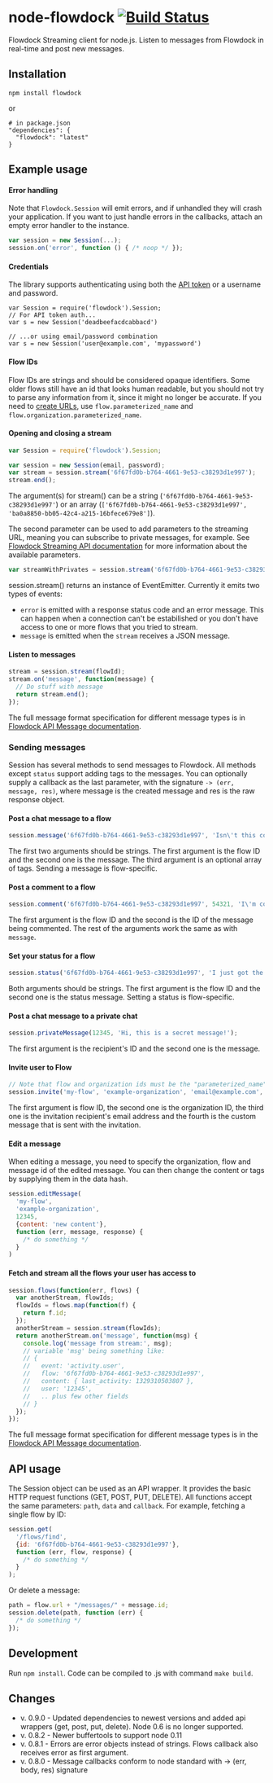 # node-flowdock [![Build Status](https://secure.travis-ci.org/flowdock/node-flowdock.png?branch=master)](http://travis-ci.org/flowdock/node-flowdock)

Flowdock Streaming client for node.js. Listen to messages from Flowdock in real-time and post new messages.

## Installation

    npm install flowdock
or

    # in package.json
    "dependencies": {
      "flowdock": "latest"
    }

## Example usage

#### Error handling

Note that `Flowdock.Session` will emit errors, and if unhandled they will crash your application. If you want to just handle errors in the callbacks, attach an empty error handler to the instance.

```javascript
var session = new Session(...);
session.on('error', function () { /* noop */ });
```

#### Credentials

The library supports authenticating using both the [API token](http://www.flowdock.com/account/tokens) or a username and password.

```
var Session = require('flowdock').Session;
// For API token auth...
var s = new Session('deadbeefacdcabbacd')

// ...or using email/password combination
var s = new Session('user@example.com', 'mypassword')
```

#### Flow IDs

Flow IDs are strings and should be considered opaque identifiers. Some older flows still have an id that looks human readable, but you should not try to parse any information from it, since it might no longer be accurate. If you need to [create URLs](https://flowdock.com/api/rest#/url-breakdown), use `flow.parameterized_name` and `flow.organization.parameterized_name`.

#### Opening and closing a stream
```javascript
var Session = require('flowdock').Session;

var session = new Session(email, password);
var stream = session.stream('6f67fd0b-b764-4661-9e53-c38293d1e997');
stream.end();
```
The argument(s) for stream() can be a string (`'6f67fd0b-b764-4661-9e53-c38293d1e997'`) or an array (`['6f67fd0b-b764-4661-9e53-c38293d1e997', 'ba0a8850-bb05-42c4-a215-16bfece679e8']`).

The second parameter can be used to add parameters to the streaming URL, meaning you can subscribe to private messages, for example. See [Flowdock Streaming API documentation](https://www.flowdock.com/api/streaming) for more information about the available parameters.

```javascript
var streamWithPrivates = session.stream('6f67fd0b-b764-4661-9e53-c38293d1e997', {user: 1, active: 'idle'});
```

session.stream() returns an instance of EventEmitter. Currently it emits two types of events:

* `error` is emitted with a response status code and an error message. This can happen when a connection can't be estabilished or you don't have access to one or more flows that you tried to stream.
* `message` is emitted when the `stream` receives a JSON message.

#### Listen to messages
```javascript
stream = session.stream(flowId);
stream.on('message', function(message) {
  // Do stuff with message
  return stream.end();
});
```
The full message format specification for different message types is in [Flowdock API Message documentation](https://www.flowdock.com/api/messages).

### Sending messages

Session has several methods to send messages to Flowdock. All methods except `status` support adding tags to the messages. You can optionally supply a callback as the last parameter, with the signature `-> (err, message, res)`, where message is the created message and res is the raw response object.

#### Post a chat message to a flow
```javascript
session.message('6f67fd0b-b764-4661-9e53-c38293d1e997', 'Isn\'t this cool?', ['tag1', 'tag2']);
```
The first two arguments should be strings. The first argument is the flow ID and the second one is the message. The third argument is an optional array of tags. Sending a message is flow-specific.

#### Post a comment to a flow
```javascript
session.comment('6f67fd0b-b764-4661-9e53-c38293d1e997', 54321, 'I\'m commenting through the api!', ['cool'])
```
The first argument is the flow ID and the second is the ID of the message being commented. The rest of the arguments work the same as with `message`.

#### Set your status for a flow
```javascript
session.status('6f67fd0b-b764-4661-9e53-c38293d1e997', 'I just got the first message through the Flowdock streaming API.');
```
Both arguments should be strings. The first argument is the flow ID and the second one is the status message. Setting a status is flow-specific.

#### Post a chat message to a private chat
```javascript
session.privateMessage(12345, 'Hi, this is a secret message!');
```
The first argument is the recipient's ID and the second one is the message.

#### Invite user to Flow
```javascript
// Note that flow and organization ids must be the "parameterized_name" from api response.
session.invite('my-flow', 'example-organization', 'email@example.com', 'Please join our flow!');
```
The first argument is flow ID, the second one is the organization ID, the third one is the invitation recipient's email address and the fourth is the custom message that is sent with the invitation.

#### Edit a message

When editing a message, you need to specify the organization, flow and message id of the edited message. You can then change the content or tags by supplying them in the data hash.

```javascript
session.editMessage(
  'my-flow',
  'example-organization',
  12345,
  {content: 'new content'},
  function (err, message, response) {
    /* do something */
  }
)
```

#### Fetch and stream all the flows your user has access to

```javascript
session.flows(function(err, flows) {
  var anotherStream, flowIds;
  flowIds = flows.map(function(f) {
    return f.id;
  });
  anotherStream = session.stream(flowIds);
  return anotherStream.on('message', function(msg) {
    console.log('message from stream:', msg);
    // variable 'msg' being something like:
    // {
    //   event: 'activity.user',
    //   flow: '6f67fd0b-b764-4661-9e53-c38293d1e997',
    //   content: { last_activity: 1329310503807 },
    //   user: '12345',
    //   .. plus few other fields
    // }
  });
});
```
The full message format specification for different message types is in the [Flowdock API Message documentation](https://www.flowdock.com/api/messages).

## API usage

The Session object can be used as an API wrapper. It provides the basic HTTP request functions (GET, POST, PUT, DELETE). All functions accept the same parameters: `path`, `data` and `callback`. For example, fetching a single flow by ID:

```javascript
session.get(
  '/flows/find',
  {id: '6f67fd0b-b764-4661-9e53-c38293d1e997'},
  function (err, flow, response) {
    /* do something */
  }
);
```

Or delete a message:

```javascript
path = flow.url + "/messages/" + message.id;
session.delete(path, function (err) {
  /* do something */
});
```

## Development

Run `npm install`. Code can be compiled to .js with command `make build`.

## Changes

- v. 0.9.0 - Updated dependencies to newest versions and added api wrappers (get, post, put, delete). Node 0.6 is no longer supported.
- v. 0.8.2 - Newer buffertools to support node 0.11
- v. 0.8.1 - Errors are error objects instead of strings. Flows callback also receives error as first argument.
- v. 0.8.0 - Message callbacks conform to node standard with -> (err, body, res) signature

